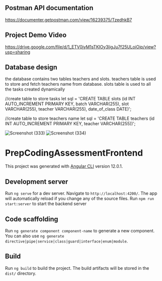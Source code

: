 ## Postman API documentation

https://documenter.getpostman.com/view/16239375/TzedhkB7

## Project Demo Video
https://drive.google.com/file/d/1_ETV0jyM1sTKIOy3ligJu7f25ULoiOip/view?usp=sharing

## Database design 
the database contains two tables teachers and slots.
teachers table is used to store and fetch teachers name from database. 
slots table is used to all the tasks created dynamically

//create table to store tasks
let sql = 'CREATE TABLE slots (id INT AUTO_INCREMENT PRIMARY KEY, batch VARCHAR(255), slot VARCHAR(255), teacher VARCHAR(255), date_of_class DATE)';

//create table to store teachers name
let sql = 'CREATE TABLE teachers (id INT AUTO_INCREMENT PRIMARY KEY, teacher VARCHAR(255))';


![Screenshot (333)](https://user-images.githubusercontent.com/68271034/123524067-7bee4600-d6e5-11eb-8437-38d8268a38d2.png)
![Screenshot (334)](https://user-images.githubusercontent.com/68271034/123524102-adffa800-d6e5-11eb-9047-22bf87eec758.png)



# PrepCodingAssessmentFrontend

This project was generated with [Angular CLI](https://github.com/angular/angular-cli) version 12.0.1.

## Development server

Run `ng serve` for a dev server. Navigate to `http://localhost:4200/`. The app will automatically reload if you change any of the source files.
Run `npm run start:server` to start the backend server

## Code scaffolding

Run `ng generate component component-name` to generate a new component. You can also use `ng generate directive|pipe|service|class|guard|interface|enum|module`.

## Build

Run `ng build` to build the project. The build artifacts will be stored in the `dist/` directory.

